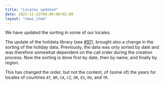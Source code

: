 ```yaml
---
title: "Locales updated"
date: 2023-11-22T00:00:00+02:00
layout: "news_item"
---
```


We have updated the sorting in some of our locales.
<!--more-->
The update of the holidata library (see [#97](https://github.com/GothenburgBitFactory/holidata/pull/97)), brought also a change in the sorting of the holiday data.
Previously, the data was only sorted by date and was therefore somewhat dependent on the call order during the creation process.
Now the sorting is done first by date, then by name, and finally by region.

This has changed the order, but not the content, of (some of) the years for locales of countries `AT`, `BR`, `CA`, `CZ`, `DK`, `ES`, `RU`, and `TR`.
